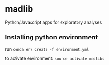 # madlib
Python/Javascript apps for exploratory analyses 

## Installing python environment
run `conda env create -f environment.yml`

to activate environment: `source activate madlibs`
